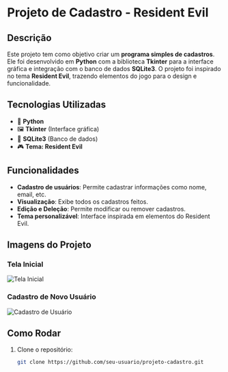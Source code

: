 # Projeto de Cadastro - Resident Evil

## Descrição

Este projeto tem como objetivo criar um **programa simples de cadastros**. Ele foi desenvolvido em **Python** com a biblioteca **Tkinter** para a interface gráfica e integração com o banco de dados **SQLite3**. O projeto foi inspirado no tema **Resident Evil**, trazendo elementos do jogo para o design e funcionalidade.

## Tecnologias Utilizadas

- 🐍 **Python**
- 🖼️ **Tkinter** (Interface gráfica)
- 💾 **SQLite3** (Banco de dados)
- 🎮 **Tema: Resident Evil**

## Funcionalidades

- **Cadastro de usuários**: Permite cadastrar informações como nome, email, etc.
- **Visualização**: Exibe todos os cadastros feitos.
- **Edição e Deleção**: Permite modificar ou remover cadastros.
- **Tema personalizável**: Interface inspirada em elementos do Resident Evil.

## Imagens do Projeto

### Tela Inicial

![Tela Inicial](./assets/tela_inicial.png)

### Cadastro de Novo Usuário

![Cadastro de Usuário](./assets/cadastro_usuario.png)

## Como Rodar

1. Clone o repositório:
   ```bash
   git clone https://github.com/seu-usuario/projeto-cadastro.git
